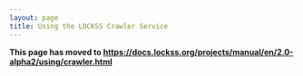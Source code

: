 ```yaml
---
layout: page
title: Using the LOCKSS Crawler Service
---
```


**This page has moved to <https://docs.lockss.org/projects/manual/en/2.0-alpha2/using/crawler.html>**
